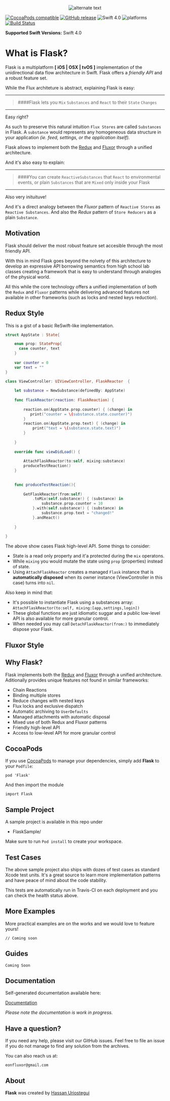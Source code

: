  <p align="center"> 
    <img src="http://res.cloudinary.com/dmje5xfzh/image/upload/c_scale,r_60,w_280/v1536646955/static/Flask-logo.png" alt="alternate text">
 </p>
 

[![CocoaPods compatible](https://img.shields.io/cocoapods/v/Flask.svg)](#cocoapods) 
[![GitHub release](https://img.shields.io/github/release/eonfluxor/flask.svg)](https://github.com/eonfluxor/flask/releases) 
![Swift 4.0](https://img.shields.io/badge/Swift-4.1-orange.svg) 
![platforms](https://img.shields.io/cocoapods/p/Flask.svg)
[![Build Status](https://travis-ci.org/eonfluxor/flask.svg?branch=master)](https://travis-ci.org/eonfluxor/flask)

**Supported Swift Versions:** Swift 4.0

# What is Flask?
Flask is a multiplatform **[ iOS | OSX | tvOS ]** implementation of the unidirectional data flow architecture in Swift. Flask offers a *friendly API* and a robust feature set. 

While the Flux architeture is abstract, explaining Flask is easy:

----

> ####Flask lets you `Mix` `Substances` and `React` to their `State` `Changes`

---

Easy right?

As such to preserve this natural intuition  `Flux Stores` are called `Substances` in  Flask. A `substance` would represents any homogeneous data structure in your application *(ie. feed, settings, or the application itself).*

Flask allows to implement both the [Redux](https://github.com/reactjs/redux) and [Fluxor](http://fluxxor.com/) through a unified architecture.

And it's also easy to explain:

----

> ####You can create `ReactiveSubstances` that `React` to environmental events, or plain `Substances` that are `Mixed` only inside your Flask

----
Also very inituituve!

And it's a direct analogy between the *Fluxor* pattern of `Reactive Stores` as `Reactive Substances`. And also the *Redux* pattern of `Store Reducers`  as a plain `Substance`.

## Motivation

Flask should deliver the most robust feature set accesible through the most friendly API.

With this in mind Flask goes beyond the nolvety of this architecture to develop an expressive API borrowing semantics from high school lab classes creating a framework that is easy to understand through analogies of the physical world.

All this while the core technology offers a unified implementation of both the `Redux` and `Fluxor` patterns while delivering advanced features not available in other frameworks (such as locks and nested keys reduction). 

## Redux Style

This is a gist of a basic ReSwift-like implementation. 

```swift
struct AppState : State{

	enum prop: StateProp{
	  case counter, text
	}
	
	var counter = 0
	var text = ""
}
```

```swift
class ViewController: UIViewController, FlaskReactor  {
       
    let substance = NewSubstance(definedBy: AppState)
       
    func flaskReactor(reaction: FlaskReaction) {
    
        reaction.on(AppState.prop.counter) { (change) in
           print("counter = \(substance.state.counter)")
        }
        reaction.on(AppState.prop.text) { (change) in
            print("text = \(substance.state.text)")
        }
        
    }
    
    override func viewDidLoad() {
      
        AttachFlaskReactor(to:self, mixing:substance)
        produceTestReaction()
    }
    
 
    func produceTestReaction(){    
    
        GetFlaskReactor(from:self)
            .toMix(self.substance!) { (substance) in
                substance.prop.counter = 10
            }.with(self.substance!) { (substance) in
                substance.prop.text = "changed!"
            }.andReact()
            
    }
    
}

```
The above show cases Flask high-level API. Some things to consider:

* State is a read only property and it'a protected during the `mix` operatons.
* While `mixing` you would mutate the state using `prop` (properties) instead of state.
* Using `AttachFlaskReactor` creates a managed `Flask` instance that is **automatically disposed** when its owner instance (ViewController in this case) turns into `nil`.  

Also keep in mind that:
 
* It's possible to instantiate Flask using a substances array: `AttachFlaskReactor(to:self, mixing:[app,settings,login])`
* These global functions are just idiomatic suggar and a  public low-level API is also available for more granular control.
* When needed you may call `DetachFlaskReactor(from:)` to immediately dispose your Flask.

## Fluxor Style


## Why Flask?

Flask implements both the [Redux](https://github.com/reactjs/redux) and [Fluxor](http://fluxxor.com/) through a unified architecture. Aditionally provides unique features not found in similar frameworks:

* Chain Reactions 
* Binding multiple stores
* Reduce changes with nested keys
* Flux locks and exclusive dispatch
* Automatic archiving to `UserDefaults`
* Managed attachments with automatic disposal
* Mixed use of both Redux and Fluxor patterns
* Friendly high-level API
* Access to low-level API for more granular control




## CocoaPods

If you use [CocoaPods](https://cocoapods.org/pods/Flask) to manage your dependencies, simply add **Flask** to your `Podfile`:

```
pod 'Flask'
```

And then import the module

```
import Flask
```
## Sample Project

A sample project is available in this repo under

* FlaskSample/

Make sure to run `Pod install` to create your workspace.

## Test Cases

The above sample project also ships with dozes of test cases as standard Xcode test units. It's a great source to learn more implementation patterns and have peace of mind about the code stability.

This tests are automatically run in Travis-CI on each deployment and you can check the health status above.
   
## More Examples

More practical examples are on the works and we would love to  feature yours!

```
// Coming soon
```


## Guides

```
Coming Soon
```

## Documentation

Self-generated documentation available here:

[Documentation](https://eonfluxor.github.io/flask/)

*Please note the documentation is work in progress.*


## Have a question?
If you need any help, please visit our GitHub issues. Feel free to file an issue if you do not manage to find any solution from the archives.

You can also reach us at: 

`eonfluxor@gmail.com `

## About

**Flask** was created by [Hassan Uriostegui](http://linkedin.com/in/hassanvfx) 
